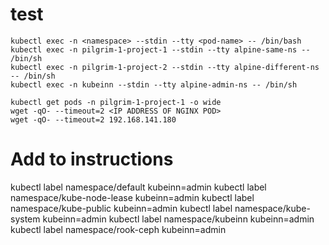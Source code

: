# test
```
kubectl exec -n <namespace> --stdin --tty <pod-name> -- /bin/bash
kubectl exec -n pilgrim-1-project-1 --stdin --tty alpine-same-ns -- /bin/sh
kubectl exec -n pilgrim-1-project-2 --stdin --tty alpine-different-ns -- /bin/sh
kubectl exec -n kubeinn --stdin --tty alpine-admin-ns -- /bin/sh

kubectl get pods -n pilgrim-1-project-1 -o wide
wget -qO- --timeout=2 <IP ADDRESS OF NGINX POD>
wget -qO- --timeout=2 192.168.141.180
```

# Add to instructions
kubectl label namespace/default kubeinn=admin
kubectl label namespace/kube-node-lease kubeinn=admin
kubectl label namespace/kube-public kubeinn=admin
kubectl label namespace/kube-system kubeinn=admin
kubectl label namespace/kubeinn kubeinn=admin
kubectl label namespace/rook-ceph kubeinn=admin

